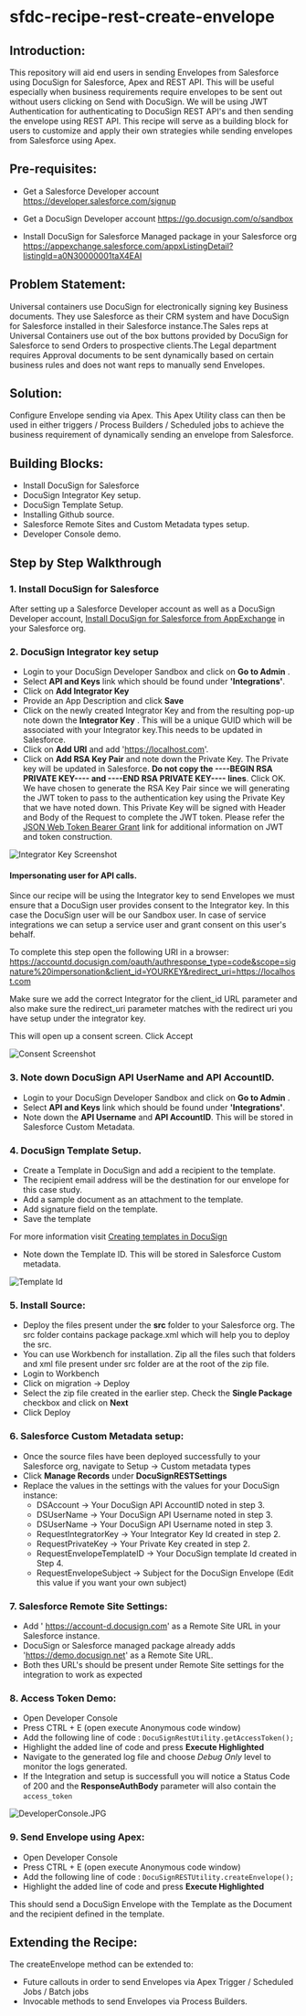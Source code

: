 # sfdc-recipe-rest-create-envelope

## Introduction:
This repository will aid end users in sending Envelopes from Salesforce using DocuSign for Salesforce, Apex and REST API.
This will be useful especially when business requirements require envelopes to be sent out without users clicking on Send with DocuSign. We will be using JWT Authentication for authenticating to DocuSign REST API's and then sending the envelope using REST API. This recipe will serve as a building block for users to customize and apply their own strategies while sending envelopes from Salesforce using Apex.

## Pre-requisites:
- Get a Salesforce Developer account
https://developer.salesforce.com/signup

- Get a DocuSign Developer account
https://go.docusign.com/o/sandbox

- Install DocuSign for Salesforce Managed package in your Salesforce org
https://appexchange.salesforce.com/appxListingDetail?listingId=a0N30000001taX4EAI 

## Problem Statement:
Universal containers use DocuSign for electronically signing key Business documents. They use Salesforce as their CRM system and have DocuSign for Salesforce installed in their Salesforce instance.The Sales reps at Universal Containers use out of the box buttons provided by DocuSign for Salesforce to send Orders to prospective clients.The Legal department requires Approval documents to be sent dynamically based on certain business rules and does not want reps to manually send Envelopes.

## Solution:
Configure Envelope sending via Apex. This Apex Utility class can then be used in either triggers / Process Builders / Scheduled jobs to achieve the business requirement of dynamically sending an envelope from Salesforce.


##  Building Blocks:
- Install DocuSign for Salesforce
- DocuSign Integrator Key setup.
- DocuSign Template Setup.
- Installing Github source.
- Salesforce Remote Sites and Custom Metadata types setup.
- Developer Console demo.

## Step by Step Walkthrough
  
  ### 1. Install DocuSign for Salesforce
  After setting up a Salesforce Developer account as well as a DocuSign Developer account, [Install DocuSign for Salesforce from AppExchange](https://appexchange.salesforce.com/listingDetail?listingId=a0N30000001taX4EAI) in your Salesforce org.
  
  ### 2. DocuSign Integrator key setup 
  - Login to your DocuSign Developer Sandbox and click on **Go to Admin** . 
  - Select **API and Keys** link which should be found under **'Integrations'**. 
  - Click on **Add Integrator Key**
  - Provide an App Description and click **Save**
  - Click on the newly created Integrator Key and from the resulting pop-up note down the **Integrator Key** . This will be a unique GUID which will be associated with your Integrator key.This needs to be updated in Salesforce.
  - Click on **Add URI** and add 'https://localhost.com'.
  - Click on **Add RSA Key Pair** and note down the Private Key. 
  The Private key will be updated in Salesforce. **Do not copy the ----BEGIN RSA PRIVATE KEY---- and ----END RSA PRIVATE KEY---- lines**. 
  Click OK. 
  We have chosen to generate the RSA Key Pair since we will generating the JWT token to pass to the authentication key using the Private Key that we have noted down. This Private Key will be signed with Header and Body of the Request to complete the JWT token. Please refer the [JSON Web Token Bearer Grant](https://developers.docusign.com/esign-rest-api/guides/authentication/oauth2-jsonwebtoken) link for additional information on JWT and token construction.
  
  
 ![Integrator Key Screenshot](/images/IntegratorKey.JPG) 
 
 #### Impersonating user for API calls.
 Since our recipe will be using the Integrator key to send Envelopes we must ensure that a DocuSign user provides consent to the Integrator key. In this case the DocuSign user will be our Sandbox user. In case of service integrations we can setup a service user and grant consent on this user's behalf.
 
 To complete this step open the following URI in a browser:
 https://accountd.docusign.com/oauth/authresponse_type=code&scope=signature%20impersonation&client_id=YOURKEY&redirect_uri=https://localhost.com
 
 Make sure we add the correct Integrator for the client_id URL parameter and also make sure the redirect_uri parameter matches with the redirect uri you have setup under the integrator key.
 
 This will open up a consent screen. Click Accept
 
 ![Consent Screenshot](/images/Consent.JPG) 
 
  
  ### 3. Note down DocuSign API UserName and API AccountID.
  - Login to your DocuSign Developer Sandbox and click on **Go to Admin** . 
  - Select **API and Keys** link which should be found under **'Integrations'**. 
  - Note down the **API Username** and **API AccountID**. This will be stored in Salesforce Custom Metadata.
  
  ### 4. DocuSign Template Setup.
  - Create a Template in DocuSign and add a recipient to the template. 
  - The recipient email address will be the destination for our envelope for this case study. 
  - Add a sample document as an attachment to the template.
  - Add signature field on the template.
  - Save the template
  
  For more information visit [Creating templates in DocuSign](https://support.docusign.com/guides/ndse-user-guide-create-templates)
  
  - Note down the Template ID. This will be stored in Salesforce Custom metadata.
  
  ![Template Id](/images/TemplateId.JPG) 
  

### 5. Install Source:
- Deploy the files present under the **src** folder to your Salesforce org. The src folder contains package package.xml which will help you to deploy the src.
- You can use Workbench for installation. Zip all the files such that folders and xml file present under src folder are at the root of the zip file.
- Login to Workbench
- Click on migration -> Deploy
- Select the zip file created in the earlier step. Check the **Single Package** checkbox and click on **Next**
- Click Deploy



### 6. Salesforce Custom Metadata setup:
- Once the source files have been deployed successfully to your Salesforce org, navigate to Setup -> Custom metadata types
- Click **Manage Records** under **DocuSignRESTSettings**
- Replace the values in the settings with the values for your DocuSign instance:
   - DSAccount  -> Your DocuSign API AccountID noted in step 3.
   - DSUserName -> Your DocuSign API Username noted in step 3.
   - DSUserName -> Your DocuSign API Username noted in step 3.
   - RequestIntegratorKey -> Your Integrator Key Id created in step 2.
   - RequestPrivateKey -> Your Private Key created in step 2.
   - RequestEnvelopeTemplateID -> Your DocuSign template Id created in Step 4.
   - RequestEnvelopeSubject -> Subject for the DocuSign Envelope (Edit this value if you want your own subject)
   
### 7. Salesforce Remote Site Settings: 
- Add '	https://account-d.docusign.com' as a Remote Site URL in your Salesforce instance. 
- DocuSign or Salesforce managed package already adds 'https://demo.docusign.net' as a Remote Site URL.
- Both thes URL's should be present under Remote Site settings for the integration to work as expected

### 8. Access Token Demo: 
- Open Developer Console
- Press CTRL + E (open execute Anonymous code window)
- Add the following line of code :
  `DocuSignRestUtility.getAccessToken();`
- Highlight the added line of code and press **Execute Highlighted**  
- Navigate to the generated log file and choose *Debug Only* level to monitor the logs generated.
- If the Integration and setup is successfull you will notice a Status Code of 200 and the **ResponseAuthBody** parameter will also contain the `access_token`

![DeveloperConsole.JPG](/images/DeveloperConsole.JPG) 

### 9. Send Envelope using Apex:
- Open Developer Console
- Press CTRL + E (open execute Anonymous code window)
- Add the following line of code :
  `DocuSignRESTUtility.createEnvelope();`
- Highlight the added line of code and press **Execute Highlighted**    

This should send a DocuSign Envelope with the Template as the Document and the recipient defined in the template.

## Extending the Recipe:
The createEnvelope method can be extended to:
- Future callouts in order to send Envelopes via Apex Trigger / Scheduled Jobs / Batch jobs
- Invocable methods to send Envelopes via Process Builders.


  









  
  


